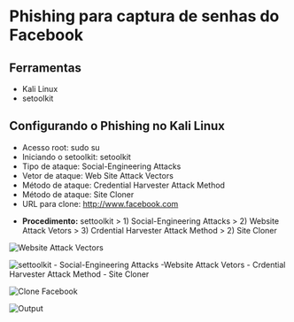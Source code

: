# Phishing para captura de senhas do Facebook

## Ferramentas
- Kali Linux
- setoolkit
  
## Configurando o Phishing no Kali Linux
- Acesso root: sudo su
- Iniciando o setoolkit: setoolkit
- Tipo de ataque: Social-Engineering Attacks
- Vetor de ataque: Web Site Attack Vectors
- Método de ataque: Credential Harvester Attack Method 
- Método de ataque: Site Cloner
- URL para clone: http://www.facebook.com

* **Procedimento:**
settoolkit > 1) Social-Engineering Attacks > 2) Website Attack Vetors > 3) Crdential Harvester Attack Method > 2) Site Cloner

![Website Attack Vectors](https://github.com/user-attachments/assets/113069c1-5d0f-4577-bd19-106427ea8dd8)

![settoolkit - Social-Engineering Attacks -Website Attack Vetors - Crdential Harvester Attack Method - Site Cloner](https://github.com/user-attachments/assets/60be9c5f-afc7-4e5d-8895-77eccbe5f875)

![Clone Facebook](https://github.com/user-attachments/assets/8191e601-aff4-477a-8f8e-9f13a40d3dd7)

![Output](https://github.com/user-attachments/assets/4e6ad1b1-f078-468a-b5bd-06257c10e725)

